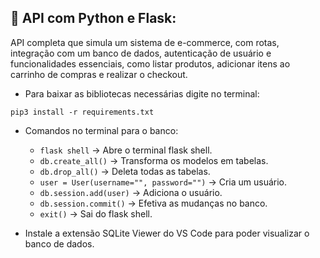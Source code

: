 
## 🐍 API com Python e Flask:
API completa que simula um sistema de e-commerce, com rotas, integração com um banco de dados, 
autenticação de usuário e funcionalidades essenciais, como listar produtos, adicionar itens ao 
carrinho de compras e realizar o checkout.

- Para baixar as bibliotecas necessárias digite no terminal:
```
pip3 install -r requirements.txt
```
- Comandos no terminal para o banco:
    - `flask shell` -> Abre o terminal flask shell.
    - `db.create_all()` -> Transforma os modelos em tabelas.
    - `db.drop_all()` -> Deleta todas as tabelas.
    - `user = User(username="", password="")` -> Cria um usuário.
    - `db.session.add(user)` -> Adiciona o usuário.
    - `db.session.commit()` -> Efetiva as mudanças no banco.
    - `exit()` -> Sai do flask shell.

- Instale a extensão SQLite Viewer do VS Code para poder visualizar o banco de dados.
